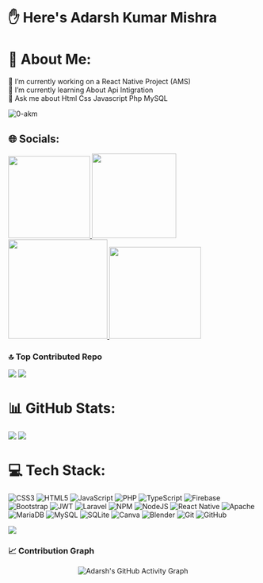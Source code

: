 # ✋ Here's Adarsh Kumar Mishra
# 💫 About Me:
🔭 I’m currently working on a React Native Project (AMS) <br>🌱 I’m currently learning About Api Intigration <br>💬 Ask me about Html Css Javascript Php MySQL <br>

<p align="left"> <img src="https://komarev.com/ghpvc/?username=01-akm&label=Profile%20views&color=0e75b6&style=flat" alt="0-akm" /> </p>

## 🌐 Socials:
<a href="https://linkedin.com/in/01-akm">
  <img src="https://img.shields.io/badge/LinkedIn-%230077B5.svg?logo=linkedin&logoColor=white" width="165"/>
</a>
<a href="mailto:kraadi4941@gmail.com">
  <img src="https://img.shields.io/badge/Email-D14836?logo=gmail&logoColor=white" width="170"/>
</a>
<a href="https://discord.com/users/01-akm">
  <img src="https://img.shields.io/badge/Discord-%237289DA.svg?logo=discord&logoColor=white" width="200"/>
</a>
<a href="https://reddit.com/user/01-akm">
  <img src="https://img.shields.io/badge/Reddit-%23FF4500.svg?logo=reddit&logoColor=white" width="185"/>
</a>

### 🔝 Top Contributed Repo
![](https://github-contributor-stats.vercel.app/api?username=01-akm&limit=5&theme=dark&combine_all_yearly_contributions=true)
![](https://github-readme-stats.vercel.app/api/top-langs/?username=01-akm&theme=dark&hide_border=false&include_all_commits=true&count_private=true&layout=compact)





# 📊 GitHub Stats:
![](https://nirzak-streak-stats.vercel.app/?user=01-akm&theme=dark&hide_border=false)
![](https://github-readme-stats.vercel.app/api?username=01-akm&theme=dark&hide_border=false&include_all_commits=true&count_private=true)


# 💻 Tech Stack:
![CSS3](https://img.shields.io/badge/css3-%231572B6.svg?style=flat&logo=css3&logoColor=white) ![HTML5](https://img.shields.io/badge/html5-%23E34F26.svg?style=flat&logo=html5&logoColor=white) ![JavaScript](https://img.shields.io/badge/javascript-%23323330.svg?style=flat&logo=javascript&logoColor=%23F7DF1E) ![PHP](https://img.shields.io/badge/php-%23777BB4.svg?style=flat&logo=php&logoColor=white) ![TypeScript](https://img.shields.io/badge/typescript-%23007ACC.svg?style=flat&logo=typescript&logoColor=white) ![Firebase](https://img.shields.io/badge/firebase-%23039BE5.svg?style=flat&logo=firebase) ![Bootstrap](https://img.shields.io/badge/bootstrap-%238511FA.svg?style=flat&logo=bootstrap&logoColor=white) ![JWT](https://img.shields.io/badge/JWT-black?style=flat&logo=JSON%20web%20tokens) ![Laravel](https://img.shields.io/badge/laravel-%23FF2D20.svg?style=flat&logo=laravel&logoColor=white) ![NPM](https://img.shields.io/badge/NPM-%23CB3837.svg?style=flat&logo=npm&logoColor=white) ![NodeJS](https://img.shields.io/badge/node.js-6DA55F?style=flat&logo=node.js&logoColor=white) ![React Native](https://img.shields.io/badge/react_native-%2320232a.svg?style=flat&logo=react&logoColor=%2361DAFB) ![Apache](https://img.shields.io/badge/apache-%23D42029.svg?style=flat&logo=apache&logoColor=white) ![MariaDB](https://img.shields.io/badge/MariaDB-003545?style=flat&logo=mariadb&logoColor=white) ![MySQL](https://img.shields.io/badge/mysql-4479A1.svg?style=flat&logo=mysql&logoColor=white) ![SQLite](https://img.shields.io/badge/sqlite-%2307405e.svg?style=flat&logo=sqlite&logoColor=white) ![Canva](https://img.shields.io/badge/Canva-%2300C4CC.svg?style=flat&logo=Canva&logoColor=white) ![Blender](https://img.shields.io/badge/blender-%23F5792A.svg?style=flat&logo=blender&logoColor=white) ![Git](https://img.shields.io/badge/git-%23F05033.svg?style=flat&logo=git&logoColor=white) ![GitHub](https://img.shields.io/badge/github-%23121011.svg?style=flat&logo=github&logoColor=white)


[![](https://visitcount.itsvg.in/api?id=01-akm&icon=0&color=0)](https://visitcount.itsvg.in)

### 📈 Contribution Graph

<p align="center">
  <img src="https://github-readme-activity-graph.vercel.app/graph?username=01-akm&theme=react-dark&area=true&hide_border=false" alt="Adarsh's GitHub Activity Graph" />
</p>






